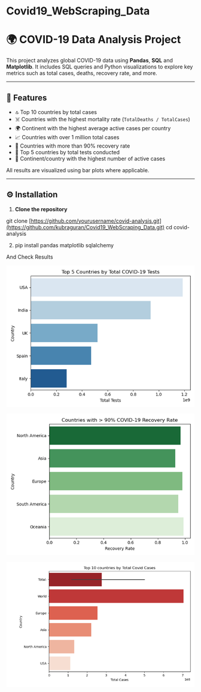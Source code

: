 # Covid19_WebScraping_Data
# 🌍 COVID-19 Data Analysis Project


This project analyzes global COVID-19 data using **Pandas**, **SQL** and **Matplotlib**. It includes SQL queries and Python visualizations to explore key metrics such as total cases, deaths, recovery rate, and more.

---

## 📌 Features

- 🔝 Top 10 countries by total cases  
- ☠️ Countries with the highest mortality rate (`TotalDeaths / TotalCases`)  
- 🌍 Continent with the highest average active cases per country  
- 📈 Countries with over 1 million total cases  
- 💚 Countries with more than 90% recovery rate  
- 🧪 Top 5 countries by total tests conducted  
- 🔎 Continent/country with the highest number of active cases  

All results are visualized using bar plots where applicable.

---

## ⚙️ Installation

1. **Clone the repository**

git clone [https://github.com/yourusername/covid-analysis.git](https://github.com/kubraguran/Covid19_WebScraping_Data.git)
cd covid-analysis


2.  pip install pandas matplotlib sqlalchemy




And Check Results

![Result of Covid Test](<covid test.png>) 

![Result of 90 Percent of Recovery ](90_recovery.png) 

![Top 10 Countries](top_10.png)

